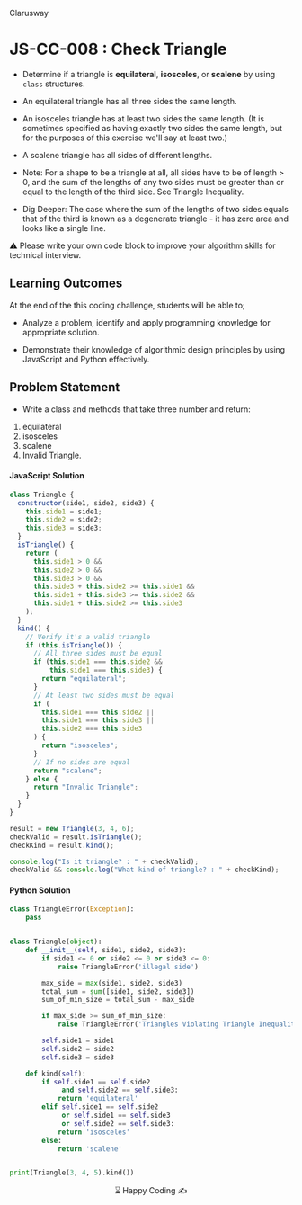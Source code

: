 <p>Clarusway<img align="right"
  src="https://secure.meetupstatic.com/photos/event/3/1/b/9/600_488352729.jpeg"  width="15px"></p>

# JS-CC-008 : Check Triangle

- Determine if a triangle is **equilateral**, **isosceles**, or **scalene** by using `class` structures.

- An equilateral triangle has all three sides the same length.

- An isosceles triangle has at least two sides the same length. (It is sometimes specified as having exactly two sides the same length, but for the purposes of this exercise we'll say at least two.)

- A scalene triangle has all sides of different lengths.

- Note: For a shape to be a triangle at all, all sides have to be of length > 0, and the sum of the lengths of any two sides must be greater than or equal to the length of the third side. See Triangle Inequality.

- Dig Deeper: The case where the sum of the lengths of two sides equals that of the third is known as a degenerate triangle - it has zero area and looks like a single line.

⚠️ Please write your own code block to improve your algorithm skills for technical interview.

## Learning Outcomes

At the end of the this coding challenge, students will be able to;

- Analyze a problem, identify and apply programming knowledge for appropriate solution.

- Demonstrate their knowledge of algorithmic design principles by using JavaScript and Python effectively.

## Problem Statement

- Write a class and methods that take three number and return:

1. equilateral
1. isosceles
1. scalene
1. Invalid Triangle.

#### JavaScript Solution

```javascript
class Triangle {
  constructor(side1, side2, side3) {
    this.side1 = side1;
    this.side2 = side2;
    this.side3 = side3;
  }
  isTriangle() {
    return (
      this.side1 > 0 &&
      this.side2 > 0 &&
      this.side3 > 0 &&
      this.side3 + this.side2 >= this.side1 &&
      this.side1 + this.side3 >= this.side2 &&
      this.side1 + this.side2 >= this.side3
    );
  }
  kind() {
    // Verify it's a valid triangle
    if (this.isTriangle()) {
      // All three sides must be equal
      if (this.side1 === this.side2 &&
          this.side1 === this.side3) {
        return "equilateral";
      }
      // At least two sides must be equal
      if (
        this.side1 === this.side2 ||
        this.side1 === this.side3 ||
        this.side2 === this.side3
      ) {
        return "isosceles";
      }
      // If no sides are equal
      return "scalene";
    } else {
      return "Invalid Triangle";
    }
  }
}

result = new Triangle(3, 4, 6);
checkValid = result.isTriangle();
checkKind = result.kind();

console.log("Is it triangle? : " + checkValid);
checkValid && console.log("What kind of triangle? : " + checkKind);
```

#### Python Solution

```python
class TriangleError(Exception):
    pass


class Triangle(object):
    def __init__(self, side1, side2, side3):
        if side1 <= 0 or side2 <= 0 or side3 <= 0:
            raise TriangleError('illegal side')

        max_side = max(side1, side2, side3)
        total_sum = sum([side1, side2, side3])
        sum_of_min_size = total_sum - max_side

        if max_side >= sum_of_min_size:
            raise TriangleError('Triangles Violating Triangle Inequality')

        self.side1 = side1
        self.side2 = side2
        self.side3 = side3

    def kind(self):
        if self.side1 == self.side2 
             and self.side2 == self.side3:
            return 'equilateral'
        elif self.side1 == self.side2 
             or self.side1 == self.side3 
             or self.side2 == self.side3:
            return 'isosceles'
        else:
            return 'scalene'


print(Triangle(3, 4, 5).kind())

```

<center> ⌛ Happy Coding  ✍ </center>
